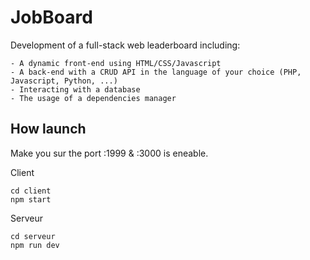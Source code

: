 
# JobBoard

Development of a full-stack web leaderboard including:

    - A dynamic front-end using HTML/CSS/Javascript
    - A back-end with a CRUD API in the language of your choice (PHP, Javascript, Python, ...)
    - Interacting with a database
    - The usage of a dependencies manager


## How launch
Make you sur the port :1999 & :3000 is eneable.

Client 
````
cd client
npm start
````
Serveur
````
cd serveur
npm run dev
````

